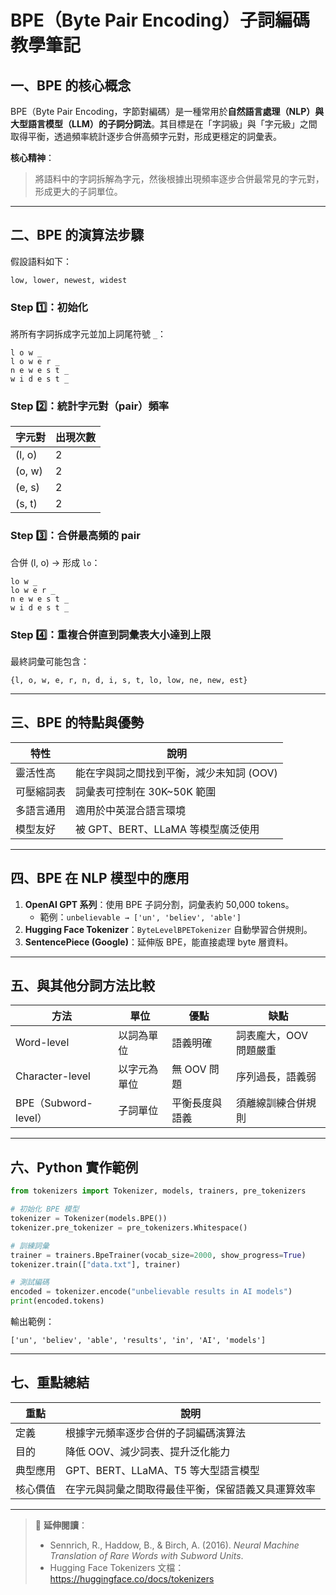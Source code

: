 # BPE（Byte Pair Encoding）子詞編碼教學筆記

## 一、BPE 的核心概念
BPE（Byte Pair Encoding，字節對編碼）是一種常用於**自然語言處理（NLP）**與**大型語言模型（LLM）**的**子詞分詞法**。其目標是在「字詞級」與「字元級」之間取得平衡，透過頻率統計逐步合併高頻字元對，形成更穩定的詞彙表。

**核心精神**：
> 將語料中的字詞拆解為字元，然後根據出現頻率逐步合併最常見的字元對，形成更大的子詞單位。

---

## 二、BPE 的演算法步驟
假設語料如下：
```
low, lower, newest, widest
```

### Step 1️⃣：初始化
將所有字詞拆成字元並加上詞尾符號 `_`：
```
l o w _
l o w e r _
n e w e s t _
w i d e s t _
```

### Step 2️⃣：統計字元對（pair）頻率
| 字元對 | 出現次數 |
|--------|-----------|
| (l, o) | 2 |
| (o, w) | 2 |
| (e, s) | 2 |
| (s, t) | 2 |

### Step 3️⃣：合併最高頻的 pair
合併 (l, o) → 形成 `lo`：
```
lo w _
lo w e r _
n e w e s t _
w i d e s t _
```

### Step 4️⃣：重複合併直到詞彙表大小達到上限
最終詞彙可能包含：
```
{l, o, w, e, r, n, d, i, s, t, lo, low, ne, new, est}
```

---

## 三、BPE 的特點與優勢
| 特性 | 說明 |
|------|------|
| 靈活性高 | 能在字與詞之間找到平衡，減少未知詞 (OOV) |
| 可壓縮詞表 | 詞彙表可控制在 30K~50K 範圍 |
| 多語言通用 | 適用於中英混合語言環境 |
| 模型友好 | 被 GPT、BERT、LLaMA 等模型廣泛使用 |

---

## 四、BPE 在 NLP 模型中的應用
1. **OpenAI GPT 系列**：使用 BPE 子詞分割，詞彙表約 50,000 tokens。
   - 範例：`unbelievable → ['un', 'believ', 'able']`
2. **Hugging Face Tokenizer**：`ByteLevelBPETokenizer` 自動學習合併規則。
3. **SentencePiece (Google)**：延伸版 BPE，能直接處理 byte 層資料。

---

## 五、與其他分詞方法比較
| 方法 | 單位 | 優點 | 缺點 |
|------|------|------|------|
| Word-level | 以詞為單位 | 語義明確 | 詞表龐大，OOV 問題嚴重 |
| Character-level | 以字元為單位 | 無 OOV 問題 | 序列過長，語義弱 |
| BPE（Subword-level） | 子詞單位 | 平衡長度與語義 | 須離線訓練合併規則 |

---

## 六、Python 實作範例
```python
from tokenizers import Tokenizer, models, trainers, pre_tokenizers

# 初始化 BPE 模型
tokenizer = Tokenizer(models.BPE())
tokenizer.pre_tokenizer = pre_tokenizers.Whitespace()

# 訓練詞彙
trainer = trainers.BpeTrainer(vocab_size=2000, show_progress=True)
tokenizer.train(["data.txt"], trainer)

# 測試編碼
encoded = tokenizer.encode("unbelievable results in AI models")
print(encoded.tokens)
```

輸出範例：
```
['un', 'believ', 'able', 'results', 'in', 'AI', 'models']
```

---

## 七、重點總結
| 重點 | 說明 |
|------|------|
| 定義 | 根據字元頻率逐步合併的子詞編碼演算法 |
| 目的 | 降低 OOV、減少詞表、提升泛化能力 |
| 典型應用 | GPT、BERT、LLaMA、T5 等大型語言模型 |
| 核心價值 | 在字元與詞彙之間取得最佳平衡，保留語義又具運算效率 |

---

> 📘 **延伸閱讀**：
> - Sennrich, R., Haddow, B., & Birch, A. (2016). *Neural Machine Translation of Rare Words with Subword Units*.
> - Hugging Face Tokenizers 文檔：https://huggingface.co/docs/tokenizers